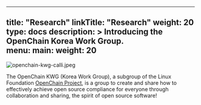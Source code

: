 
---
title: "Research"
linkTitle: "Research"
weight: 20
type: docs
description: >
  Introducing the OpenChain Korea Work Group.  
menu:
  main:
    weight: 20
---
 ![openchain-kwg-calli.jpeg](openchain-kwg-calli.jpeg) 

The OpenChain KWG (Korea Work Group), a subgroup of the Linux Foundation [OpenChain Project](https://openchainproject.org/), is a group to create and share how to effectively achieve open source compliance for everyone through collaboration and sharing, the spirit of open source software!
